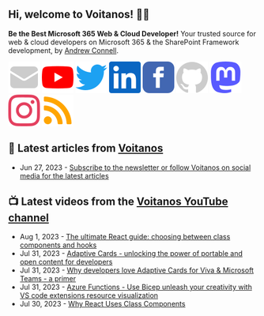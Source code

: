 ## Hi, welcome to Voitanos! 👋🏼

**Be the Best Microsoft 365 Web & Cloud Developer!** Your trusted source for web & cloud developers on Microsoft 365 & the SharePoint Framework development, by [Andrew Connell](https://www.voitanos.io/pages/about-andrew).

[![](https://raw.githubusercontent.com/Voitanos/.github/main/images/mail.svg)](https://www.youtube.com/newsletter) [![](https://raw.githubusercontent.com/Voitanos/.github/main/images/youtube.svg)](https://www.youtube.com/voitanosio) [![](https://raw.githubusercontent.com/Voitanos/.github/main/images/twitter.svg)](https://twitter.com/voitanos) [![](https://raw.githubusercontent.com/Voitanos/.github/main/images/linkedin.svg)](https://www.linkedin.com/company/voitanos-llc) [![](https://raw.githubusercontent.com/Voitanos/.github/main/images/facebook.svg)](https://www.facebook.com/voitanos) [![](https://raw.githubusercontent.com/Voitanos/.github/main/images/github.svg)](https://github.com/voitanos) <a rel="me" href="https://mastodon.world/@voitanos"><img src="https://raw.githubusercontent.com/Voitanos/.github/main/images/mastodon.svg" /></a> [![](https://raw.githubusercontent.com/Voitanos/.github/main/images/instagram.svg)](https://www.instagram.com/voitanos_llc) [![](https://raw.githubusercontent.com/Voitanos/.github/main/images/rss.svg)](https://www.voitanos.io/blog)

## 📙 Latest articles from [Voitanos](https://www.voitanos.io/blog)
<!-- VOITANOSBLOG-POST-LIST:START -->
- Jun 27, 2023 - [Subscribe to the newsletter or follow Voitanos on social media for the latest articles](https://www.voitanos.io/newsletter)<!-- VOITANOSBLOG-POST-LIST:END -->

## 📺 Latest videos from the [Voitanos YouTube channel](https://www.youtube.com/voitanosio)
<!-- VOITANOSYOUTUBE-POST-LIST:START -->
- Aug 1, 2023 - [The ultimate React guide: choosing between class components and hooks](https://www.youtube.com/watch?v=Ep5Y5HiA6Rg)
- Jul 31, 2023 - [Adaptive Cards - unlocking the power of portable and open content for developers](https://www.youtube.com/watch?v=I_FwH4HC_y8)
- Jul 31, 2023 - [Why developers love Adaptive Cards for Viva &amp; Microsoft Teams - a primer](https://www.youtube.com/watch?v=MPGJ9v8jylA)
- Jul 31, 2023 - [Azure Functions - Use Bicep unleash your creativity with VS code extensions resource visualization](https://www.youtube.com/watch?v=Jo6tChC6E6k)
- Jul 30, 2023 - [Why React Uses Class Components](https://www.youtube.com/watch?v=MDkWxsoPsoo)<!-- VOITANOSYOUTUBE-POST-LIST:END -->
